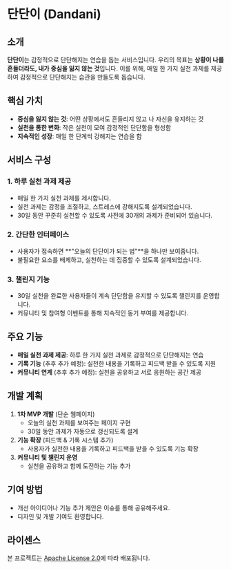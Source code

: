 # 단단이 (Dandani)

## 소개
**단단이**는 감정적으로 단단해지는 연습을 돕는 서비스입니다. 우리의 목표는 **상황이 나를 흔들더라도, 내가 중심을 잃지 않는 것**입니다. 이를 위해, 매일 한 가지 실천 과제를 제공하여 감정적으로 단단해지는 습관을 만들도록 돕습니다.

## 핵심 가치
- **중심을 잃지 않는 것**: 어떤 상황에서도 흔들리지 않고 나 자신을 유지하는 것
- **실천을 통한 변화**: 작은 실천이 모여 감정적인 단단함을 형성함
- **지속적인 성장**: 매일 한 단계씩 강해지는 연습을 함

## 서비스 구성
### 1. 하루 실천 과제 제공
- 매일 한 가지 실천 과제를 제시합니다.
- 실천 과제는 감정을 조절하고, 스트레스에 강해지도록 설계되었습니다.
- 30일 동안 꾸준히 실천할 수 있도록 사전에 30개의 과제가 준비되어 있습니다.

### 2. 간단한 인터페이스
- 사용자가 접속하면 **"오늘의 단단이가 되는 법"**을 하나만 보여줍니다.
- 불필요한 요소를 배제하고, 실천하는 데 집중할 수 있도록 설계되었습니다.

### 3. 챌린지 기능
- 30일 실천을 완료한 사용자들이 계속 단단함을 유지할 수 있도록 챌린지를 운영합니다.
- 커뮤니티 및 참여형 이벤트를 통해 지속적인 동기 부여를 제공합니다.

## 주요 기능
- **매일 실천 과제 제공**: 하루 한 가지 실천 과제로 감정적으로 단단해지는 연습
- **기록 기능** (추후 추가 예정): 실천한 내용을 기록하고 피드백 받을 수 있도록 지원
- **커뮤니티 연계** (추후 추가 예정): 실천을 공유하고 서로 응원하는 공간 제공

## 개발 계획
1. **1차 MVP 개발** (단순 웹페이지)
   - 오늘의 실천 과제를 보여주는 페이지 구현
   - 30일 동안 과제가 자동으로 갱신되도록 설계
2. **기능 확장** (피드백 & 기록 시스템 추가)
   - 사용자가 실천한 내용을 기록하고 피드백을 받을 수 있도록 기능 확장
3. **커뮤니티 및 챌린지 운영**
   - 실천을 공유하고 함께 도전하는 기능 추가

## 기여 방법
- 개선 아이디어나 기능 추가 제안은 이슈를 통해 공유해주세요.
- 디자인 및 개발 기여도 환영합니다.

## 라이센스
본 프로젝트는 [Apache License 2.0](LICENSE)에 따라 배포됩니다.
